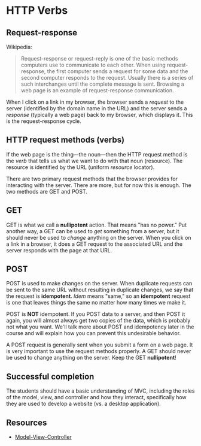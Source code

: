 # HTTP Verbs

## Request-response

Wikipedia:

> Request-response or request-reply is one of the basic methods computers use to communicate to each other. When using request-response, the first computer sends a request for some data and the second computer responds to the request. Usually there is a series of such interchanges until the complete message is sent. Browsing a web page is an example of request-response communication.

When I click on a link in my browser, the browser sends a *request* to the server (identified by the domain name in the URL) and the server sends a *response* (typically a web page) back to my browser, which displays it. This is the request-response cycle.


## HTTP request methods (verbs)

If the web page is the thing&mdash;the noun&mdash;then the HTTP request method is the *verb* that tells us what we want to do with that noun (resource). The resource is identified by the URL (uniform *resource* locator).

There are two primary request methods that the browser provides for interacting with the server. There are more, but for now this is enough. The two methods are GET and POST.

## GET

GET is what we call a **nullipotent** action. That means "has no power." Put another way, a GET can be used to *get* something from a server, but it should never be used to *change* anything on the server. When you click on a link in a browser, it does a GET request to the associated URL and the server responds with the page at that URL.

## POST

POST is used to make changes on the server. When duplicate requests can be sent to the same URL without resulting in duplicate changes, we say that the request is **idempotent**. *Idem* means "same," so an **idempotent** request is one that leaves things the same no matter how many times we make it.

POST is **NOT** idempotent. If you POST data to a server, and then POST it again, you will almost always get two copies of the data, which is probably not what you want. We'll talk more about POST and idempotency later in the course and will explain how you can prevent this undesirable behavior.

A POST request is generally sent when you submit a form on a web page. It is very important to use the request methods properly. A GET should never be used to change anything on the server. Keep the GET **nullipotent**!

## Successful completion

The students should have a basic understanding of MVC, including the roles of the model, view, and controller and how they interact, specifically how they are used to develop a website (vs. a desktop application).

## Resources

* [Model-View-Controller](http://en.wikipedia.org/wiki/Model%E2%80%93view%E2%80%93controller)
